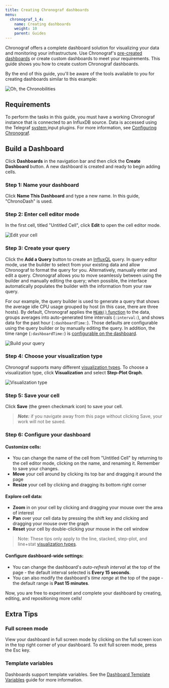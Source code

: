 ```yaml
---
title: Creating Chronograf dashboards
menu:
  chronograf_1_4:
    name: Creating dashboards
    weight: 10
    parent: Guides
---
```


Chronograf offers a complete dashboard solution for visualizing your data and monitoring your infrastructure.
Use Chronograf's [pre-created dashboards](/chronograf/latest/guides/using-precreated-dashboards) or create custom dashboards to meet your requirements.
This guide shows you how to create custom Chronograf dashboards.

By the end of this guide, you'll be aware of the tools available to you for creating dashboards similar to this example:

![Oh, the Chronobilities](/img/chronograf/v1.4/g-dashboard-possibilities.png)

## Requirements

To perform the tasks in this guide, you must have a working Chronograf instance that is connected to an InfluxDB source.
Data is accessed using the Telegraf [system ](https://github.com/influxdata/telegraf/tree/master/plugins/inputs/system) input plugins.
For more information, see [Configuring Chronograf](/chronograf/latest/administration/configuration).

## Build a Dashboard

Click **Dashboards** in the navigation bar and then click the **Create Dashboard** button.
A new dashboard is created and ready to begin adding cells.

### Step 1: Name your dashboard

Click **Name This Dashboard** and type a new name. In this guide, "ChronoDash" is used.

### Step 2: Enter cell editor mode

In the first cell, titled "Untitled Cell", click **Edit**
to open the cell editor mode.

![Edit your cell](/img/chronograf/v1.4/g-dashboard-cell-edit.png)

### Step 3: Create your query

Click the **Add a Query** button to create an [InfluxQL](/influxdb/latest/query_language/) query.
In query editor mode, use the builder to select from your existing data and allow Chronograf to format the query for you.
Alternatively, manually enter and edit a query.
Chronograf allows you to move seamlessly between using the builder and manually editing the query; when possible, the interface automatically populates the builder with the information from your raw query.

For our example, the query builder is used to generate a query that shows the average idle CPU usage grouped by host (in this case, there are three hosts).
By default, Chronograf applies the [`MEAN()` function](/influxdb/latest/query_language/functions/#mean) to the data, groups averages into auto-generated time intervals (`:interval:`), and shows data for the past hour (`:dashboardTime:`).
Those defaults are configurable using the query builder or by manually editing the query.
In addition, the time range (`:dashboardTime:`) is [configurable on the dashboard](#step-6-configure-your-dashboard).

![Build your query](/img/chronograf/latest/g-dashboard-cell-query-builder.png)

### Step 4: Choose your visualization type

Chronograf supports many different [visualization types](/chronograf/latest/troubleshooting/frequently-asked-questions/#what-visualization-types-does-chronograf-support). To choose a visualization type, click **Visualization** and select **Step-Plot Graph**.

![Visualization type](/img/chronograf/latest/g-dashboard-visualization.png)

### Step 5: Save your cell
Click **Save** (the green checkmark icon) to save your cell.

> ***Note:*** if you navigate away from this page without clicking Save, your work will not be saved.

### Step 6: Configure your dashboard

#### Customize cells:
* You can change the name of the cell from "Untitled Cell" by returning to the cell editor mode, clicking on the name, and renaming it. Remember to save your changes.
* **Move** your cell around by clicking its top bar and dragging it around the page
* **Resize** your cell by clicking and dragging its bottom right corner

#### Explore cell data:
* **Zoom** in on your cell by clicking and dragging your mouse over the area of interest
* **Pan** over your cell data by pressing the shift key and clicking and dragging your mouse over the graph
* **Reset** your cell by double-clicking your mouse in the cell window

> Note:
These tips only apply to the line, stacked, step-plot, and line+stat [visualization types](/chronograf/latest/troubleshooting/frequently-asked-questions/#what-visualization-types-does-chronograf-support).

#### Configure dashboard-wide settings:
* You can change the dashboard's *auto-refresh interval* at the top of the page - the default interval selected is **Every 15 seconds**.
* You can also modify the dashboard's *time range* at the top of the page - the default range is **Past 15 minutes**.

Now, you are free to experiment and complete your dashboard by creating, editing, and repositioning more cells! 

## Extra Tips

### Full screen mode
View your dashboard in full screen mode by clicking on the full screen icon in the top right corner of your dashboard.
To exit full screen mode, press the Esc key.

### Template variables
Dashboards support template variables.
See the [Dashboard Template Variables](/chronograf/latest/guides/dashboard-template-variables/) guide for more information.
